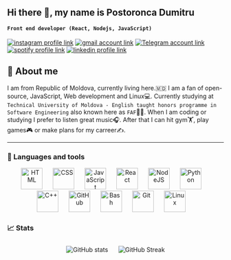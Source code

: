 ## Hi there 👋, my name is Postoronca Dumitru
**`Front end developer (React, Nodejs, JavaScript)`**<br/>
<br/>
[![instagram profile link](https://img.shields.io/badge/Instagram-E4405F?style=for-the-badge&logo=instagram&logoColor=white)](https://instagram.com/dima_.pos)
[![gmail account link](https://img.shields.io/badge/Gmail-D55440?style=for-the-badge&logo=gmail&logoColor=white)](mailto:postoroncadumitru@gmail.com)
[![Telegram account link](https://img.shields.io/badge/Telegram-2AA2DE?style=for-the-badge&logo=telegram&logoColor=white)](https://t.me/dima_pos)
[![spotify profile link](https://img.shields.io/badge/Spotify-1ED760?&style=for-the-badge&logo=spotify&logoColor=white)](https://open.spotify.com/user/oij53ehloq0l7x2lzcbkrvm5s?si=3b05ddc42902470d)
[![linkedin profile link](https://img.shields.io/badge/LinkedIn-1668C1?&style=for-the-badge&logo=linkedin&logoColor=white)](https://www.linkedin.com/in/postoronca-dumitru/)
## 💬 About me
<!-- ![profile view count](https://komarev.com/ghpvc/?username=DdimaPos)-->
I am from Republic of Moldova, currently living here.🇲🇩 I am a fan of open-source, JavaScript, Web development and Linux💻. Currently studying at `Technical University of Moldova - English taught honors programme in Software Engineering` also known here as `FAF`🧑‍🎓. When I am coding or studying I prefer to listen great music🎧. After that I can hit gym🏋️, play games🎮 or make plans for my carreer✍️.

--- 

### 🔧 Languages and tools

<p align="center">
  <img  alt="HTML" width="50px" style="padding-right:20px;" src="https://cdn.jsdelivr.net/gh/devicons/devicon/icons/html5/html5-plain.svg" />
  <img  alt="CSS" width="50px" style="padding-right:20px;" src="https://cdn.jsdelivr.net/gh/devicons/devicon/icons/css3/css3-plain.svg" />
  <img  alt="JavaScript" width="50px" style="padding-right:20px;" src="https://cdn.jsdelivr.net/gh/devicons/devicon/icons/javascript/javascript-plain.svg" />
  <img  alt="React" width="50px" style="padding-right:20px;" src="https://cdn.jsdelivr.net/gh/devicons/devicon/icons/react/react-original.svg" />
  <img  alt="NodeJS" width="50px" style="padding-right:20px;" src="https://cdn.jsdelivr.net/gh/devicons/devicon/icons/nodejs/nodejs-original.svg" />
  <img  alt="Python" width="50px" style="padding-right:20px;" src="https://cdn.jsdelivr.net/gh/devicons/devicon/icons/python/python-plain.svg" />
  <img  alt="C++" width="50px" style="padding-right:20px;" src="https://cdn.jsdelivr.net/gh/devicons/devicon@latest/icons/cplusplus/cplusplus-plain.svg" />
  <img  alt="GitHub" width="50px" style="padding-right:20px;" src="https://cdn.jsdelivr.net/gh/devicons/devicon/icons/github/github-original.svg" />
  <img  alt="Bash" width="50px" style="padding-right:20px;" src="https://cdn.jsdelivr.net/gh/devicons/devicon/icons/bash/bash-original.svg" />
  <img  alt="Git" width="50px" style="padding-right:20px;" src="https://cdn.jsdelivr.net/gh/devicons/devicon/icons/git/git-original.svg" />
  <img  alt="Linux" width="50px" style="padding-right:20px;" src="https://cdn.jsdelivr.net/gh/devicons/devicon@latest/icons/archlinux/archlinux-original.svg" />
</p>

### 📈 Stats
<div align="center">
  <img src="https://github-readme-stats-ddimapos.vercel.app/api?username=DdimaPos&show_icons=true&theme=rose_pine" alt="GitHub stats" style="padding: 10px;" />
  <img src="https://streak-stats.demolab.com?user=DdimaPos&theme=rose_pine&border_radius=4.5" alt="GitHub Streak" style="padding: 10px;" />
</div>
  <!--
**DdimaPos/ddimapos** is a ✨ _special_ ✨ repository because its `README.md` (this file) appears on your GitHub profile.

Here are some ideas to get you started:

- 🔭 I’m currently working on ...
- 🌱 I’m currently learning ...
- 👯 I’m looking to collaborate on ...
- 🤔 I’m looking for help with ...
- 💬 Ask me about ...
- 📫 How to reach me: ...
- 😄 Pronouns: ...
- ⚡ Fun fact: ...
-->
